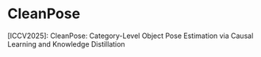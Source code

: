 # CleanPose
[ICCV2025]: CleanPose: Category-Level Object Pose Estimation via Causal Learning and Knowledge Distillation
